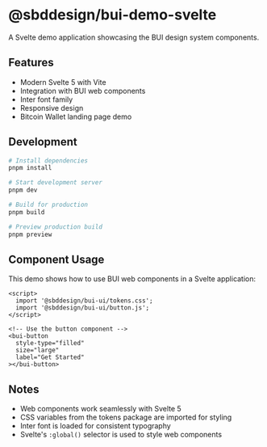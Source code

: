 # @sbddesign/bui-demo-svelte

A Svelte demo application showcasing the BUI design system components.

## Features

- Modern Svelte 5 with Vite
- Integration with BUI web components
- Inter font family
- Responsive design
- Bitcoin Wallet landing page demo

## Development

```bash
# Install dependencies
pnpm install

# Start development server
pnpm dev

# Build for production
pnpm build

# Preview production build
pnpm preview
```

## Component Usage

This demo shows how to use BUI web components in a Svelte application:

```svelte
<script>
  import '@sbddesign/bui-ui/tokens.css';
  import '@sbddesign/bui-ui/button.js';
</script>

<!-- Use the button component -->
<bui-button 
  style-type="filled" 
  size="large" 
  label="Get Started"
></bui-button>
```

## Notes

- Web components work seamlessly with Svelte 5
- CSS variables from the tokens package are imported for styling
- Inter font is loaded for consistent typography
- Svelte's `:global()` selector is used to style web components
